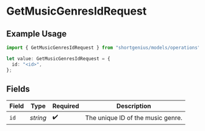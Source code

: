 # GetMusicGenresIdRequest

## Example Usage

```typescript
import { GetMusicGenresIdRequest } from "shortgenius/models/operations";

let value: GetMusicGenresIdRequest = {
  id: "<id>",
};
```

## Fields

| Field                             | Type                              | Required                          | Description                       |
| --------------------------------- | --------------------------------- | --------------------------------- | --------------------------------- |
| `id`                              | *string*                          | :heavy_check_mark:                | The unique ID of the music genre. |